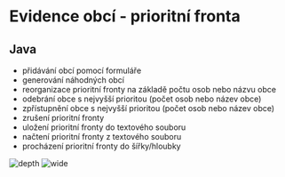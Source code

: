 # Evidence obcí - prioritní fronta
## Java

- přidávání obcí pomocí formuláře
- generování náhodných obcí
- reorganizace prioritní fronty na základě počtu osob nebo názvu obce
- odebrání obce s nejvyšší prioritou (počet osob nebo název obce)
- zpřístupnění obce s nejvyšší prioritou (počet osob nebo název obce)
- zrušení prioritní fronty
- uložení prioritní fronty do textového souboru
- načtení prioritní fronty z textového souboru
- procházení prioritní fronty do šířky/hloubky

![depth](https://github.com/user-attachments/assets/70c1d325-9c46-41bd-a279-6e729393337c) ![wide](https://github.com/user-attachments/assets/18463cf9-c234-4d5f-9a51-22547ea44e32)

